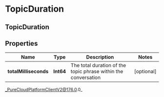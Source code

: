# TopicDuration

## TopicDuration

## Properties

|Name | Type | Description | Notes|
|------------ | ------------- | ------------- | -------------|
| **totalMilliseconds** | **Int64** | The total duration of the topic phrase within the conversation | [optional] |



_PureCloudPlatformClientV2@176.0.0_

